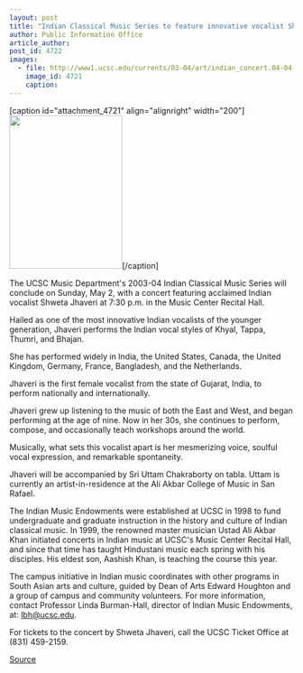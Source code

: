 ```yaml
---
layout: post
title: "Indian Classical Music Series to feature innovative vocalist Shweta Jhaveri in May 2 concert"
author: Public Information Office
article_author: 
post_id: 4722
images:
  - file: http://www1.ucsc.edu/currents/03-04/art/indian_concert.04-04-26.200.jpg
    image_id: 4721
    caption: 
---
```


[caption id="attachment_4721" align="alignright" width="200"]<a href="http://dev-ucsc-news.pantheonsite.io/wp-content/uploads/2004/04/indian_concert.04-04-26.200.jpg"><img class="size-full wp-image-4721" src="http://dev-ucsc-news.pantheonsite.io/wp-content/uploads/2004/04/indian_concert.04-04-26.200.jpg" alt="" width="200" height="272" /></a>[/caption]
<p>
  The UCSC Music Department's 2003-04 Indian Classical Music Series will conclude on Sunday, May 2, with a concert featuring acclaimed Indian vocalist Shweta Jhaveri at 7:30 p.m. in the Music Center Recital Hall.<br>
</p>
<p>
  Hailed as one of the most innovative Indian vocalists of the younger generation, Jhaveri performs the Indian vocal styles of Khyal, Tappa, Thumri, and Bhajan.
</p>
<p>
  She has performed widely in India, the United States, Canada, the United Kingdom, Germany, France, Bangladesh, and the Netherlands.
</p>
<p>
  Jhaveri is the first female vocalist from the state of Gujarat, India, to perform nationally and internationally.<br>
</p>
<p>
  Jhaveri grew up listening to the music of both the East and West, and began performing at the age of nine. Now in her 30s, she continues to perform, compose, and occasionally teach workshops around the world.
</p>
<p>
  Musically, what sets this vocalist apart is her mesmerizing voice, soulful vocal expression, and remarkable spontaneity.<br>
</p>
<p>
  Jhaveri will be accompanied by Sri Uttam Chakraborty on tabla. Uttam is currently an artist-in-residence at the Ali Akbar College of Music in San Rafael.<br>
</p>
<p>
  The Indian Music Endowments were established at UCSC in 1998 to fund undergraduate and graduate instruction in the history and culture of Indian classical music. In 1999, the renowned master musician Ustad Ali Akbar Khan initiated concerts in Indian music at UCSC's Music Center Recital Hall, and since that time has taught Hindustani music each spring with his disciples. His eldest son, Aashish Khan, is teaching the course this year.<br>
</p>
<p>
  The campus initiative in Indian music coordinates with other programs in South Asian arts and culture, guided by Dean of Arts Edward Houghton and a group of campus and community volunteers. For more information, contact Professor Linda Burman-Hall, director of Indian Music Endowments, at: <a href="mailto:lbh@ucsc.edu">lbh@ucsc.edu</a>.
</p>
<p>
  For tickets to the concert by Shweta Jhaveri, call the UCSC Ticket Office at (831) 459-2159.
</p>
<p><a href="http://www1.ucsc.edu/currents/03-04/04-26/concert.html" title="Permalink to concert">Source</a></p>
